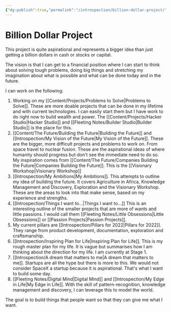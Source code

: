 ```yaml
---
{"dg-publish":true,"permalink":"/introspection/billion-dollar-project/","noteIcon":"2"}
---
```


# Billion Dollar Project

This project is quite aspirational and represents a bigger idea than just getting a billion dollars in cash or stocks or capital.

The vision is that I can get to a financial position where I can start to think about solving tough problems, doing big things and stretching my imagination about what is possible and what can be done today and in the future.

I can work on the following:
1. Working on my [[Content/Projects/Problems to Solve\|Problems to Solve]]. These are more doable projects that can be done in my lifetime and with current technologies. I can easily start them but I have work to do right now to build wealth and power. The [[Content/Projects/Hacker Studio\|Hacker Studio]] and [[Fleeting Notes/Builder Studio\|Builder Studio]] is the place for this.
2. [[Content/The Future/Building the Future\|Building the Future]] and [[Introspection/My Vision of the Future\|My Vision of the Future]]. These are the bigger, more difficult projects and problems to work on. From space travel to nuclear fusion. These are the aspirational ideas of where humanity should progress but don't see the immediate need to do so. My inspiration comes from [[Content/The Future/Companies Building the Future\|Companies Building the Future]]. This is the [[Visionary Workshop\|Visionary Workshop]]
3. [[Introspection/My Ambitions\|My Ambitions]]. This attempts to outline my idea of building the future. It covers Agriculture in Africa, Knowledge Management and Discovery, Exploration and the Visionary Workshop. These are the areas to look into that make sense, based on my experience and strengths.
4. [[Introspection/Things I want to...\|Things I want to...]] This is an interesting outline of the smaller projects that are more of wants and little passions. I would call them [[Fleeting Notes/Little Obsessions\|Little Obsessions]] or [[Passion Projects\|Passion Projects]]. 
5. My current pillars are [[Introspection/Pillars for 2022\|Pillars for 2022]]. They range from product development, documentation, exploration and craftsmanship.
6. [[Introspection/Inspiring Plan for Life\|Inspiring Plan for Life]]. This is my rough master plan for my life. It is vague but summarises how I am thinking about the direction for my life. I am currently at Stage 1.
7. [[Introspection/A dream that matters to me\|A dream that matters to me]]. Startups are all the hype but there is more to this. We would not consider SpaceX a startup because it is aspirational. That's what I want to build some day.
8. [[Fleeting Notes/Digital Mind\|Digital Mind]] and [[Introspection/My Edge in Life\|My Edge in Life]]. With the skill of pattern-recognition, knowledge management and discovery, I can leverage this to model the world.

The goal is to build things that people want so that they can give me what I want.